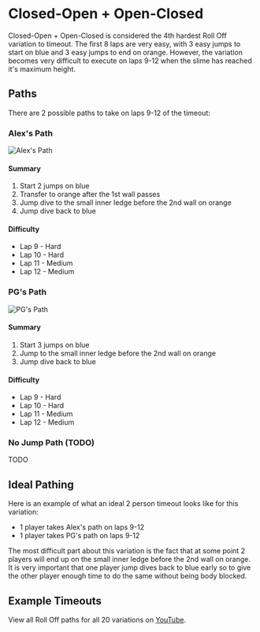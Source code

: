 # Closed-Open + Open-Closed

Closed-Open + Open-Closed is considered the 4th hardest Roll Off variation to timeout. The first 8 laps are very easy, with 3 easy jumps to start on blue and 3 easy jumps to end on orange. However, the variation becomes very difficult to execute on laps 9-12 when the slime has reached it's maximum height.

## Paths

There are 2 possible paths to take on laps 9-12 of the timeout:

### Alex's Path

![Alex's Path](https://user-images.githubusercontent.com/1380747/184952141-82f5af94-e657-4a3f-b2c0-0c9f32459568.gif)

#### Summary

1. Start 2 jumps on blue
2. Transfer to orange after the 1st wall passes
3. Jump dive to the small inner ledge before the 2nd wall on orange
4. Jump dive back to blue

#### Difficulty

* Lap 9 - Hard
* Lap 10 - Hard
* Lap 11 - Medium
* Lap 12 - Medium

### PG's Path

![PG's Path](https://user-images.githubusercontent.com/1380747/184952039-34be3fc9-f881-4ac2-8feb-330acddc3db4.gif)

#### Summary

1. Start 3 jumps on blue
3. Jump to the small inner ledge before the 2nd wall on orange
4. Jump dive back to blue

#### Difficulty

* Lap 9 - Hard
* Lap 10 - Hard
* Lap 11 - Medium
* Lap 12 - Medium

### No Jump Path (TODO)

TODO

## Ideal Pathing

Here is an example of what an ideal 2 person timeout looks like for this variation:

* 1 player takes Alex's path on laps 9-12
* 1 player takes PG's path on laps 9-12

The most difficult part about this variation is the fact that at some point 2 players will end up on the small inner ledge before the 2nd wall on orange. It is very important that one player jump dives back to blue early so to give the other player enough time to do the same without being body blocked.

## Example Timeouts

View all Roll Off paths for all 20 variations on [YouTube](https://www.youtube.com/playlist?list=PLG_QNSp9ZgJLWYSNl4vY26VJCZeOQHO1F).
